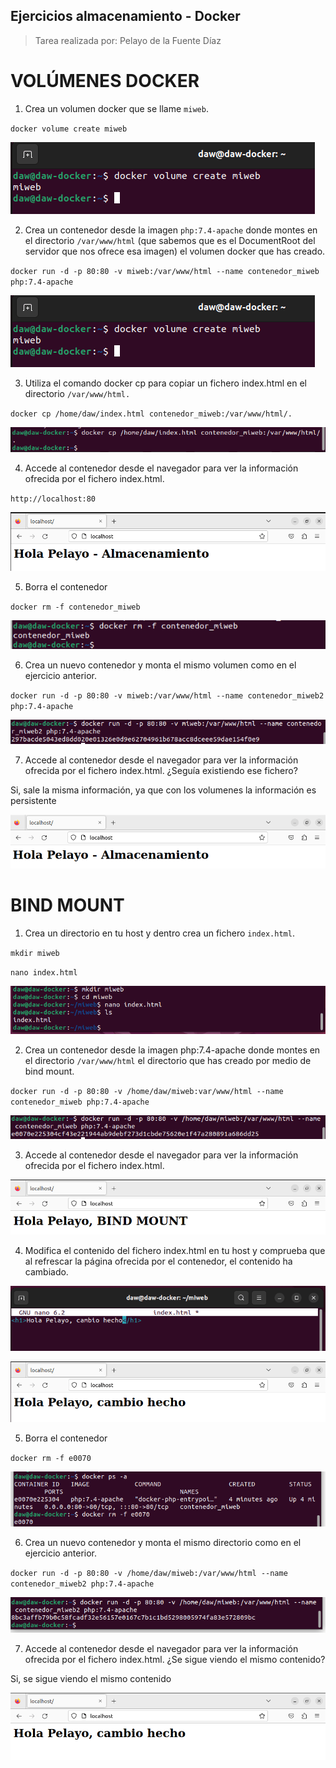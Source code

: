 ## Ejercicios almacenamiento - Docker

> Tarea realizada por: Pelayo de la Fuente Díaz

# VOLÚMENES DOCKER

1. Crea un volumen docker que se llame `miweb`.

`docker volume create miweb`

![](imagenesAlmacenamiento/imagen1.png)

2. Crea un contenedor desde la imagen `php:7.4-apache` donde montes en el directorio `/var/www/html` (que sabemos que es el DocumentRoot del servidor que nos ofrece esa imagen) el volumen docker que has creado.

`docker run -d -p 80:80 -v miweb:/var/www/html --name contenedor_miweb php:7.4-apache`

![](imagenesAlmacenamiento/imagen1.png)


3. Utiliza el comando docker cp para copiar un fichero index.html en el directorio `/var/www/html.`

`docker cp /home/daw/index.html contenedor_miweb:/var/www/html/.`

![](imagenesAlmacenamiento/imagen3.png)


4. Accede al contenedor desde el navegador para ver la información ofrecida por el fichero index.html.

`http://localhost:80`

![](imagenesAlmacenamiento/imagen4.png)


5. Borra el contenedor

`docker rm -f contenedor_miweb`

![](imagenesAlmacenamiento/imagen5.png)


6. Crea un nuevo contenedor y monta el mismo volumen como en el ejercicio anterior.

`docker run -d -p 80:80 -v miweb:/var/www/html --name contenedor_miweb2 php:7.4-apache`

![](imagenesAlmacenamiento/imagen6.png)


7. Accede al contenedor desde el navegador para ver la información ofrecida por el fichero index.html. ¿Seguía existiendo ese fichero?

Si, sale la misma información, ya que con los volumenes la información es persistente

![](imagenesAlmacenamiento/imagen7.png)

# BIND MOUNT

1. Crea un directorio en tu host y dentro crea un fichero `index.html`.

`mkdir miweb`

`nano index.html`

![](imagenesAlmacenamiento/imagen8.png)

2. Crea un contenedor desde la imagen php:7.4-apache donde montes en el directorio `/var/www/html` el directorio que has creado por medio de bind mount.

`docker run -d -p 80:80 -v /home/daw/miweb:var/www/html --name contenedor_miweb php:7.4-apache`

![](imagenesAlmacenamiento/imagen9.png)

3. Accede al contenedor desde el navegador para ver la información ofrecida por el fichero index.html.

![](imagenesAlmacenamiento/imagen10.png)

4. Modifica el contenido del fichero index.html en tu host y comprueba que al refrescar la página ofrecida por el contenedor, el contenido ha cambiado.

![](imagenesAlmacenamiento/imagen11.png)

![](imagenesAlmacenamiento/imagen12.png)

5. Borra el contenedor

`docker rm -f e0070`

![](imagenesAlmacenamiento/imagen13.png)

6. Crea un nuevo contenedor y monta el mismo directorio como en el ejercicio anterior.

`docker run -d -p 80:80 -v /home/daw/miweb:/var/www/html --name contenedor_miweb2 php:7.4-apache`

![](imagenesAlmacenamiento/imagen14.png)

7. Accede al contenedor desde el navegador para ver la información ofrecida por el fichero index.html. ¿Se sigue viendo el mismo contenido?

Si, se sigue viendo el mismo contenido

![](imagenesAlmacenamiento/imagen15.png)